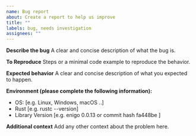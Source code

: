 ```yaml
---
name: Bug report
about: Create a report to help us improve
title: ""
labels: bug, needs investigation
assignees: ""
---
```


**Describe the bug**
A clear and concise description of what the bug is.

**To Reproduce**
Steps or a minimal code example to reproduce the behavior.

**Expected behavior**
A clear and concise description of what you expected to happen.

**Environment (please complete the following information):**

- OS: [e.g. Linux, Windows, macOS ..]
- Rust [e.g. rustc --version]
- Library Version [e.g. enigo 0.0.13 or commit hash fa448be ]

**Additional context**
Add any other context about the problem here.
